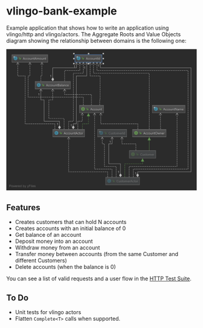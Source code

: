 vlingo-bank-example
===================

Example application that shows how to write an application using vlingo/http and vlingo/actors. 
The Aggregate Roots and Value Objects diagram showing the relationship between domains is the following one:

![Domain](doc/images/domain-relationship.png)

Features
--------

* Creates customers that can hold N accounts
* Creates accounts with an initial balance of 0
* Get balance of an account
* Deposit money into an account
* Withdraw money from an account
* Transfer money between accounts (from the same Customer and different Customers)
* Delete accounts (when the balance is 0)

You can see a list of valid requests and a user flow in the [HTTP Test Suite](src/test/http/customer.http).

To Do
-----

* Unit tests for vlingo actors
* Flatten `Complete<T>` calls when supported.